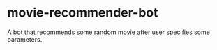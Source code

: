 # movie-recommender-bot
 A bot that recommends some random movie after user specifies some parameters.
